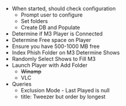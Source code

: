 - When started, should check configuration
  - Prompt user to configure
  - Set folders
  - Create DB and Populate
- Determine if M3 Player is Connected
- Determine Free space on Player
- Ensure you have 500-1000 MB free
- Index Phish Folder on M3 Determine Shows
- Randomly Select Shows to Fill M3
- Launch Player with Add Folder
  - ~~Winamp~~
  - VLC
- Queries
  - Exclusion Mode - Last Played is null
  - title: Tweezer but order by longest